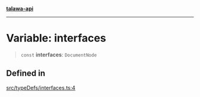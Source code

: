 [**talawa-api**](../../../README.md)

***

# Variable: interfaces

> `const` **interfaces**: `DocumentNode`

## Defined in

[src/typeDefs/interfaces.ts:4](https://github.com/Suyash878/talawa-api/blob/b5a9d8b4a1ea678a3d6f5b710b3721f91a3052fc/src/typeDefs/interfaces.ts#L4)
